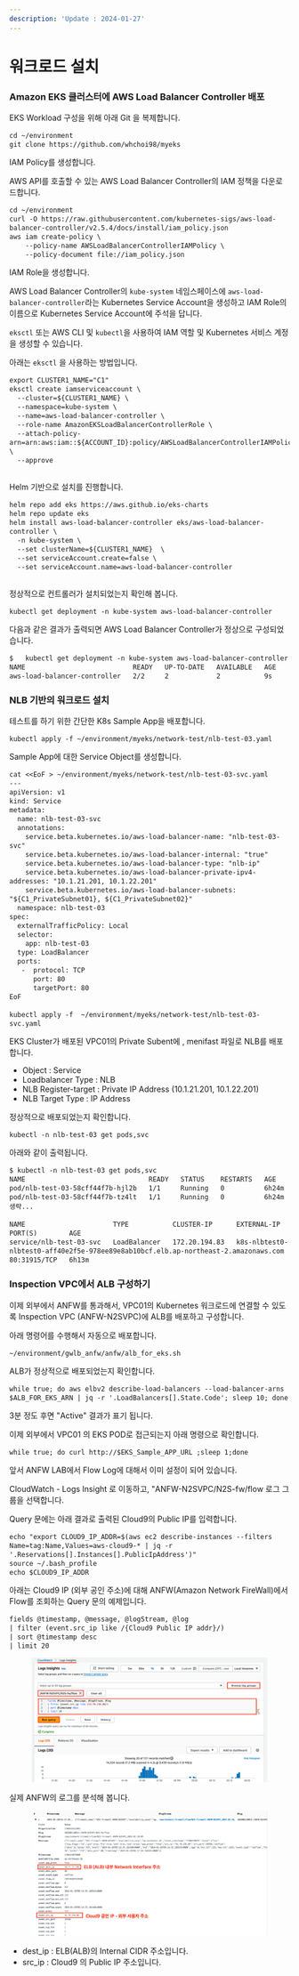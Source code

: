 ```yaml
---
description: 'Update : 2024-01-27'
---
```


# 워크로드 설치

### **Amazon EKS 클러스터에 AWS Load Balancer Controller 배포**

EKS Workload 구성을 위해 아래 Git 을 복제합니다.

```
cd ~/environment
git clone https://github.com/whchoi98/myeks

```

IAM Policy를 생성합니다.

AWS API를 호출할 수 있는 AWS Load Balancer Controller의 IAM 정책을 다운로드합니다.

```
cd ~/environment
curl -O https://raw.githubusercontent.com/kubernetes-sigs/aws-load-balancer-controller/v2.5.4/docs/install/iam_policy.json
aws iam create-policy \
    --policy-name AWSLoadBalancerControllerIAMPolicy \
    --policy-document file://iam_policy.json

```

IAM Role을 생성합니다.

AWS Load Balancer Controller의 `kube-system` 네임스페이스에 `aws-load-balancer-controller`라는 Kubernetes Service Account을 생성하고 IAM Role의 이름으로 Kubernetes Service Account에 주석을 답니다.

`eksctl` 또는 AWS CLI 및 `kubectl`을 사용하여 IAM 역할 및 Kubernetes 서비스 계정을 생성할 수 있습니다.

아래는 `eksctl` 을 사용하는 방법입니다.

```
export CLUSTER1_NAME="C1"
eksctl create iamserviceaccount \
  --cluster=${CLUSTER1_NAME} \
  --namespace=kube-system \
  --name=aws-load-balancer-controller \
  --role-name AmazonEKSLoadBalancerControllerRole \
  --attach-policy-arn=arn:aws:iam::${ACCOUNT_ID}:policy/AWSLoadBalancerControllerIAMPolicy \
  --approve
  
```

Helm 기반으로 설치를 진행합니다.

```
helm repo add eks https://aws.github.io/eks-charts
helm repo update eks
helm install aws-load-balancer-controller eks/aws-load-balancer-controller \
  -n kube-system \
  --set clusterName=${CLUSTER1_NAME}  \
  --set serviceAccount.create=false \
  --set serviceAccount.name=aws-load-balancer-controller
  
```

정상적으로 컨트롤러가 설치되었는지 확인해 봅니다.

```
kubectl get deployment -n kube-system aws-load-balancer-controller

```

다음과 같은 결과가 출력되면 AWS Load Balancer Controller가 정상으로 구성되었습니다.

```
$   kubectl get deployment -n kube-system aws-load-balancer-controller
NAME                           READY   UP-TO-DATE   AVAILABLE   AGE
aws-load-balancer-controller   2/2     2            2           9s
```

### NLB 기반의 워크로드 설치

테스트를 하기 위한 간단한 K8s Sample App을 배포합니다.

```
kubectl apply -f ~/environment/myeks/network-test/nlb-test-03.yaml

```

Sample App에 대한 Service Object를 생성합니다.

```
cat <<EoF > ~/environment/myeks/network-test/nlb-test-03-svc.yaml
---
apiVersion: v1
kind: Service
metadata:
  name: nlb-test-03-svc
  annotations:
    service.beta.kubernetes.io/aws-load-balancer-name: "nlb-test-03-svc"
    service.beta.kubernetes.io/aws-load-balancer-internal: "true"
    service.beta.kubernetes.io/aws-load-balancer-type: "nlb-ip"
    service.beta.kubernetes.io/aws-load-balancer-private-ipv4-addresses: "10.1.21.201, 10.1.22.201"
    service.beta.kubernetes.io/aws-load-balancer-subnets: "${C1_PrivateSubnet01}, ${C1_PrivateSubnet02}"
  namespace: nlb-test-03
spec:
  externalTrafficPolicy: Local
  selector:
    app: nlb-test-03
  type: LoadBalancer
  ports:
   -  protocol: TCP
      port: 80
      targetPort: 80
EoF

kubectl apply -f  ~/environment/myeks/network-test/nlb-test-03-svc.yaml

```

EKS Cluster가 배포된 VPC01의 Private Subent에 , menifast 파일로 NLB를 배포합니다.

* Object : Service
* Loadbalancer Type  : NLB
* NLB Register-target : Private IP Address (10.1.21.201, 10.1.22.201)
* NLB Target Type : IP Address

정상적으로 배포되었는지 확인합니다.

```
kubectl -n nlb-test-03 get pods,svc

```

아래와 같이 출력됩니다.

```
$ kubectl -n nlb-test-03 get pods,svc
NAME                               READY   STATUS    RESTARTS   AGE
pod/nlb-test-03-58cff44f7b-hjl2b   1/1     Running   0          6h24m
pod/nlb-test-03-58cff44f7b-tz4lt   1/1     Running   0          6h24m
생략...

NAME                      TYPE           CLUSTER-IP      EXTERNAL-IP                                                                          PORT(S)        AGE
service/nlb-test-03-svc   LoadBalancer   172.20.194.83   k8s-nlbtest0-nlbtest0-aff40e2f5e-978ee89e8ab10bcf.elb.ap-northeast-2.amazonaws.com   80:31915/TCP   6h13m
```

### Inspection VPC에서 ALB 구성하기

이제 외부에서 ANFW를 통과해서, VPC01의 Kubernetes 워크로드에 연결할 수 있도록 Inspection VPC (ANFW-N2SVPC)에 ALB를 배포하고 구성합니다.

아래 명령어를 수행해서 자동으로 배포합니다.

```
~/environment/gwlb_anfw/anfw/alb_for_eks.sh

```

ALB가 정상적으로 배포되었는지 확인합니다.

```
while true; do aws elbv2 describe-load-balancers --load-balancer-arns $ALB_FOR_EKS_ARN | jq -r '.LoadBalancers[].State.Code'; sleep 10; done

```

3분 정도 후면 "Active" 결과가 표기 됩니다.

이제 외부에서 VPC01 의 EKS POD로 접근되는지 아래 명령으로 확인합니다.

```
while true; do curl http://$EKS_Sample_APP_URL ;sleep 1;done

```

앞서 ANFW LAB에서 Flow Log에 대해서 이미 설정이 되어 있습니다.

CloudWatch - Logs Insight 로 이동하고, "ANFW-N2SVPC/N2S-fw/flow 로그 그룹을 선택합니다.

Query 문에는 아래 결과로 출력된 Cloud9의 Public IP를 입력합니다.

```
echo "export CLOUD9_IP_ADDR=$(aws ec2 describe-instances --filters Name=tag:Name,Values=aws-cloud9-* | jq -r '.Reservations[].Instances[].PublicIpAddress')"
source ~/.bash_profile
echo $CLOUD9_IP_ADDR

```

아래는 Cloud9 IP (외부 공인 주소)에 대해 ANFW(Amazon Network FireWall)에서 Flow를 조회하는 Query 문의 예제입니다.

```
fields @timestamp, @message, @logStream, @log
| filter (event.src_ip like /{Cloud9 Public IP addr}/) 
| sort @timestamp desc
| limit 20
```

<figure><img src="../.gitbook/assets/image (248).png" alt=""><figcaption></figcaption></figure>

실제 ANFW의 로그를 분석해 봅니다.

<figure><img src="../.gitbook/assets/image (1).png" alt=""><figcaption></figcaption></figure>

* dest\_ip : ELB(ALB)의 Internal CIDR 주소입니다.
* src\_ip  :  Cloud9 의 Public IP 주소입니다.

